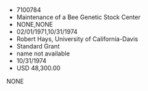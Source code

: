* 7100784
* Maintenance of a Bee Genetic Stock Center
* NONE,NONE
* 02/01/1971,10/31/1974
* Robert Hays, University of California-Davis
* Standard Grant
*   name not available
* 10/31/1974
* USD 48,300.00

NONE